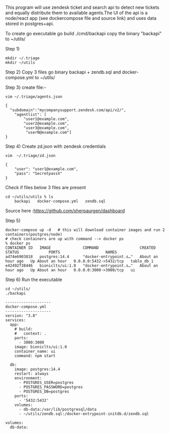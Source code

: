 

This program will use zendesk ticket and search api to detect new tickets and equally distribute them to available agents.The UI of the api is a node/react app (see dockercompose file and source link) and uses data stored in postgres+api.
 
To create go executable
go build ./cmd/backapi
copy the binary "backapi" to ~/utils/

Step 1) 
```
mkdir ~/.triage 
mkdir ~/utils
```
Step 2) 
Copy 3 files  go binary backapi + zendb.sql and docker-compose.yml to ~/utils/

Step 3)
create file:-  
```
vim ~/.triage/agents.json
```

```
{  
  "subdomain":"mycompanysupport.zendesk.com/api/v2/",
    "agentlist": [
        "user1@example.com",
        "user2@example.com",
        "user3@example.com",
         "userN@example.com"]
}
```
Step 4)   Create zd.json with zendesk credentials
```
vim  ~/.triage/zd.json

{
    "user": "user1@example.com",
    "pass": "SecretpassX"
}
```
Check if files below 3 files are present 
```
cd ~/utils/utils % ls 
    backapi   docker-compose.yml   zendb.sql 
```    
Source here :https://github.com/sherpaurgen/dashboard

Step 5)

```
docker-compose up -d   # this will download container images and run 2 containers(postgres/node)
# check containers are up with command --> docker ps 
% docker ps    
CONTAINER ID   IMAGE              COMMAND                  CREATED             STATUS             PORTS                    NAMES
ad74e6903818   postgres:14.4      "docker-entrypoint.s…"   About an hour ago   Up About an hour   0.0.0.0:5432->5432/tcp   tablo_db_1
e42492f38446   bioniclts/ui:1.0   "docker-entrypoint.s…"   About an hour ago   Up About an hour   0.0.0.0:3000->3000/tcp   ui
```

Step 6) Run the executable
```
cd ~/utils/
./backapi
```
```
--------------------
docker-compose.yml
--------------------
version: "3.8"
services:
  app:
    # build:
    #   context: .
    ports:
      - 3000:3000
    image: bioniclts/ui:1.0
    container_name: ui
    command: npm start

  db:
    image: postgres:14.4
    restart: always
    environment:
      - POSTGRES_USER=postgres
      - POSTGRES_PASSWORD=postgres
      - POSTGRES_DB=postgres
    ports:
      - '5432:5432'  
    volumes:
      - db-data:/var/lib/postgresql/data
      - ~/utils/zendb.sql:/docker-entrypoint-initdb.d/zendb.sql

volumes:
  db-data:
```


